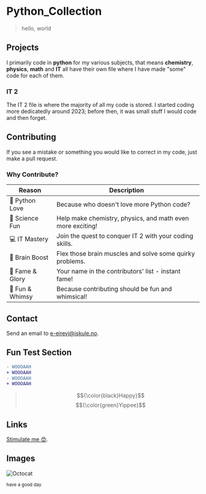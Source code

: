 # Python_Collection

> hello, world

## Projects

I primarily code in **python** for my various subjects, that means **chemistry**, **physics**, **math** and **IT** all have their own file where I have made "some" code for each of them.

### IT 2

The IT 2 file is where the majority of all my code is stored. I started coding more dedicatedly around 2023; before then, it was small stuff I would code and then forget.

## Contributing
If you see a mistake or something you would like to correct in my code, just make a pull request.

### Why Contribute?

| Reason | Description |
|--------|-------------|
| 🐍 Python Love | Because who doesn't love more Python code? |
| 🧪 Science Fun | Help make chemistry, physics, and math even more exciting! |
| 💻 IT Mastery | Join the quest to conquer IT 2 with your coding skills. |
| 🧠 Brain Boost | Flex those brain muscles and solve some quirky problems. |
| 🌟 Fame & Glory | Your name in the contributors' list - instant fame! |
| 🎉 Fun & Whimsy | Because contributing should be fun and whimsical! |

## Contact
Send an email to [e-eirevj@iskule.no](mailto:e-eirevj@iskule.no).

## Fun Test Section

```diff
- WOOOAAH
+ WOOOAAH
- WOOOAAH
+ WOOOAAH
```

> $${\color{black}Happy}$$
> $${\color{green}Yippee}$$

## Links
[Stimulate me 😍](https://neal.fun/stimulation-clicker/).

## Images
![Octocat](https://myoctocat.com/assets/images/base-octocat.svg)

<sub>have a good day</sub>


